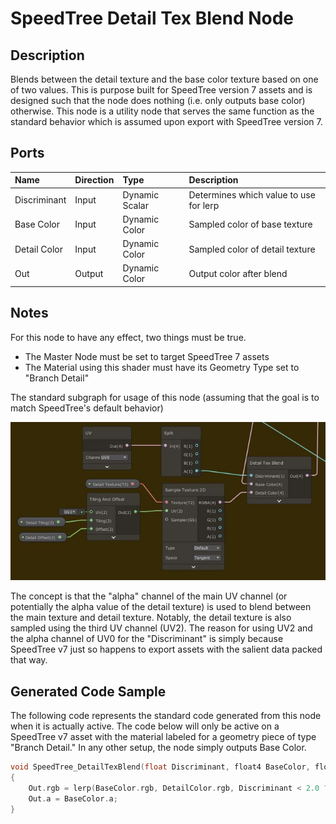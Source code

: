 # SpeedTree Detail Tex Blend Node

## Description

Blends between the detail texture and the base color texture based on one of two values.  This is purpose built for SpeedTree version 7 assets and is designed such that the node does nothing (i.e. only outputs base color) otherwise.  This node is a utility node that serves the same function as the standard behavior which is assumed upon export with SpeedTree version 7.

## Ports

| Name         | Direction | Type           | Description                            |
| :----------- | :-------- | :------------- | :------------------------------------- |
| Discriminant | Input     | Dynamic Scalar | Determines which value to use for lerp |
| Base Color   | Input     | Dynamic Color  | Sampled color of base texture          |
| Detail Color | Input     | Dynamic Color  | Sampled color of detail texture        |
| Out          | Output    | Dynamic Color  | Output color after blend               |

## Notes

For this node to have any effect, two things must be true.  

* The Master Node must be set to target SpeedTree 7 assets
* The Material using this shader must have its Geometry Type set to "Branch Detail"

The standard subgraph for usage of this node (assuming that the goal is to match SpeedTree's default behavior)

![](images\SpeedTreeDetailGraph.JPG)

The concept is that the "alpha" channel of the main UV channel (or potentially the alpha value of the detail texture) is used to blend between the main texture and detail texture.   Notably, the detail texture is also sampled using the third UV channel (UV2).  The reason for using UV2 and the alpha channel of UV0 for the "Discriminant" is simply because SpeedTree v7 just so happens to export assets with the salient data packed that way.

## Generated Code Sample

The following code represents the standard code generated from this node when it is actually active.  The code below will only be active on a SpeedTree v7 asset with the material labeled for a geometry piece of type "Branch Detail."  In any other setup, the node simply outputs Base Color.

```c++
void SpeedTree_DetailTexBlend(float Discriminant, float4 BaseColor, float4 DetailColor, out float4 OutColor)
{
    Out.rgb = lerp(BaseColor.rgb, DetailColor.rgb, Discriminant < 2.0 ? saturate(Discriminant) : DetailColor.a);
    Out.a = BaseColor.a;
}
```